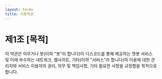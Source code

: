 ```yaml
---
layout: terms
title: 이용약관
---
```

# 제1조 [목적]

이 약관은 아무거나 봇(이하 "봇"라 합니다)이 디스코드를 통해 제공하는 챗봇 서비스 및 이에 부수하는 네트워크, 웹사이트, 기타(이하 "서비스"라 합니다)의 이용에 대한
관리자와 서비스 이용자의 권리, 의무 및 책임사항, 기타 필요한 사항을 규정함을 목적으로 합니다.
